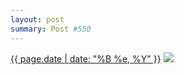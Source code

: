 ```yaml
---
layout: post
summary: Post #550
---
```


<p>
  <time><a href="/550">{{ page.date | date: "%B %e, %Y" }}</a></time>
  <a href="/550"><img src="{{ site.assets_url }}/550-640.jpg" srcset="{{ site.assets_url }}/550-320.jpg 320w, {{ site.assets_url }}/550-640.jpg 640w, {{ site.assets_url }}/550-960.jpg 960w, {{ site.assets_url }}/550-1280.jpg 1280w" sizes="(min-width: 700px) 50vw, calc(100vw - 2rem)" /></a>
</p>
